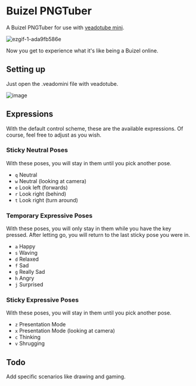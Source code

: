 # Buizel PNGTuber
A Buizel PNGTuber for use with [veadotube mini](https://olmewe.itch.io/veadotube-mini).

![ezgif-1-ada9fb586e](https://user-images.githubusercontent.com/22358804/202858449-2d15ec4b-fa7c-45e5-a5a5-b342c9601cde.gif)

Now you get to experience what it's like being a Buizel online.

## Setting up

Just open the .veadomini file with veadotube.

![image](https://user-images.githubusercontent.com/22358804/202858765-29b8e919-eeb1-4b58-a90e-7f7e36e8cd84.png)


## Expressions

With the default control scheme, these are the available expressions. Of course, feel free to adjust as you wish.

### Sticky Neutral Poses
With these poses, you will stay in them until you pick another pose.
* `q` Neutral
* `w` Neutral (looking at camera)
* `e` Look left (forwards)
* `r` Look right (behind)
* `t` Look right (turn around)

### Temporary Expressive Poses
With these poses, you will only stay in them while you have the key pressed. After letting go, you will return to the last sticky pose you were in.
* `a` Happy
* `s` Waving
* `d` Relaxed
* `f` Sad
* `g` Really Sad
* `h` Angry
* `j` Surprised

### Sticky Expressive Poses
With these poses, you will stay in them until you pick another pose.
* `z` Presentation Mode
* `x` Presentation Mode (looking at camera)
* `c` Thinking
* `v` Shrugging

## Todo

Add specific scenarios like drawing and gaming.
